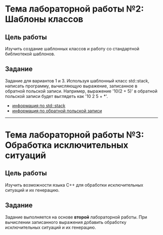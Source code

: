 # Тема лабораторной работы №2: Шаблоны классов
## Цель работы
Изучить создание шаблонных классов и работу со стандартной библиотекой шаблонов.

## Задание
Задание для вариантов 1 и 3. Используя шаблонный класс std::stack, написать программу, вычисляющую выражение, записанное в обратной польской записи. Например, выражение '10(2 + 5)' в обратной польской записи будет выглядеть как '10 2 5 + *'.

- [информация по std::stack](https://en.cppreference.com/w/cpp/container/stack)
- [информация по обратной польской записи](https://ru.wikipedia.org/wiki/Обратная_польская_запись)

---
# Тема лабораторной работы №3: Обработка исключительных ситуаций
## Цель работы
Изучить возможности языка C++ для обработки исключительных ситуаций и их генерацию.

## Задание
Задание выполняется на основе **второй** лабораторной работы.
При вычислении записанного выражения добавить обработку исключительных ситуаций и их генерацию.